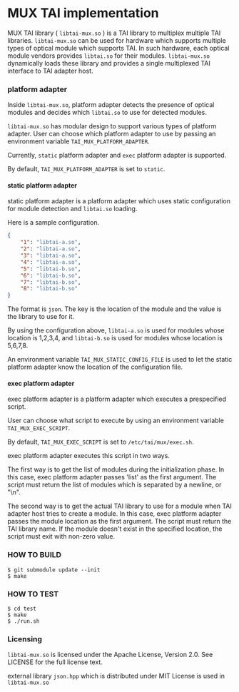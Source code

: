 MUX TAI implementation
===

MUX TAI library ( `libtai-mux.so` ) is a TAI library to multiplex multiple TAI
libraries. `libtai-mux.so` can be used for hardware which supports multiple
types of optical module which supports TAI. In such hardware, each optical module
vendors provides `libtai.so` for their modules. `libtai-mux.so` dynamically loads
these library and provides a single multiplexed TAI interface to TAI adapter host.

### platform adapter

Inside `libtai-mux.so`, platform adapter detects the presence of optical
modules and decides which `libtai.so` to use for detected modules.

`libtai-mux.so` has modular design to support various types of 
platform adapter. User can choose which platform adapter to use by
passing an environment variable `TAI_MUX_PLATFORM_ADAPTER`.

Currently, `static` platform adapter and `exec` platform adapter is supported.

By default, `TAI_MUX_PLATFORM_ADAPTER` is set to `static`.

#### static platform adapter

static platform adapter is a platform adapter which uses static configuration
for module detection and `libtai.so` loading.

Here is a sample configuration.

```json
{
    "1": "libtai-a.so",
    "2": "libtai-a.so",
    "3": "libtai-a.so",
    "4": "libtai-a.so",
    "5": "libtai-b.so",
    "6": "libtai-b.so",
    "7": "libtai-b.so",
    "8": "libtai-b.so"
}
```

The format is `json`. The key is the location of the module and the value is
the library to use for it.

By using the configuration above, `libtai-a.so` is used for modules
whose location is 1,2,3,4, and `libtai-b.so` is used for modules whose location
is 5,6,7,8.

An environment variable `TAI_MUX_STATIC_CONFIG_FILE` is used to let the
static platform adapter know the location of the configuration file.

#### exec platform adapter

exec platform adapter is a platform adapter which executes a prespecified script.

User can choose what script to execute by using an environment variable `TAI_MUX_EXEC_SCRIPT`.

By default, `TAI_MUX_EXEC_SCRIPT` is set to `/etc/tai/mux/exec.sh`.

exec platform adapter executes this script in two ways.

The first way is to get the list of modules during the initialization phase.
In this case, exec platform adapter passes 'list' as the first argument.
The script must return the list of modules which is separated by a newline, or "\n".

The second way is to get the actual TAI library to use for a module when TAI adapter host tries to create a module.
In this case, exec platform adapter passes the module location as the first argument.
The script must return the TAI library name. If the module doesn't exist in the specified location, the script must exit with non-zero value.

### HOW TO BUILD

```
$ git submodule update --init
$ make
```

### HOW TO TEST

```
$ cd test
$ make
$ ./run.sh
```

### Licensing
`libtai-mux.so` is licensed under the Apache License, Version 2.0. See LICENSE for the full license text.

external library `json.hpp` which is distributed under MIT License is used in `libtai-mux.so`

